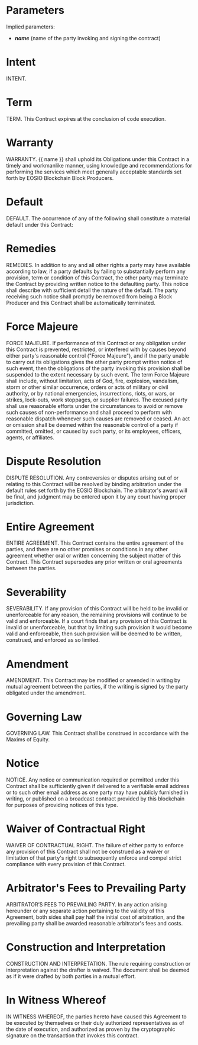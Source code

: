 <h1 class="clause">Parameters</h1>
Implied parameters:

- _**name**_ (name of the party invoking and signing the contract)

<h1 class="clause">Intent</h1>
INTENT. 

<h1 class="clause">Term</h1>
TERM. This Contract expires at the conclusion of code execution.

<h1 class="clause">Warranty</h1>
WARRANTY. {{ name }} shall uphold its Obligations under this Contract in a timely and workmanlike manner, using knowledge and recommendations for performing the services which meet generally acceptable standards set forth by EOSIO Blockchain Block Producers.

<h1 class="clause">Default</h1>
DEFAULT. The occurrence of any of the following shall constitute a material default under this Contract:

<h1 class="clause">Remedies</h1>
REMEDIES. In addition to any and all other rights a party may have available according to law, if a party defaults by failing to substantially perform any provision, term or condition of this Contract, the other party may terminate the Contract by providing written notice to the defaulting party. This notice shall describe with sufficient detail the nature of the default. The party receiving such notice shall promptly be removed from being a Block Producer and this Contract shall be automatically terminated.

<h1 class="clause">Force Majeure</h1>
FORCE MAJEURE. If performance of this Contract or any obligation under this Contract is prevented, restricted, or interfered with by causes beyond either party's reasonable control ("Force Majeure"), and if the party unable to carry out its obligations gives the other party prompt written notice of such event, then the obligations of the party invoking this provision shall be suspended to the extent necessary by such event. The term Force Majeure shall include, without limitation, acts of God, fire, explosion, vandalism, storm or other similar occurrence, orders or acts of military or civil authority, or by national emergencies, insurrections, riots, or wars, or strikes, lock-outs, work stoppages, or supplier failures. The excused party shall use reasonable efforts under the circumstances to avoid or remove such causes of non-performance and shall proceed to perform with reasonable dispatch whenever such causes are removed or ceased. An act or omission shall be deemed within the reasonable control of a party if committed, omitted, or caused by such party, or its employees, officers, agents, or affiliates.

<h1 class="clause">Dispute Resolution</h1>
DISPUTE RESOLUTION. Any controversies or disputes arising out of or relating to this Contract will be resolved by binding arbitration under the default rules set forth by the EOSIO Blockchain. The arbitrator's award will be final, and judgment may be entered upon it by any court having proper jurisdiction.

<h1 class="clause">Entire Agreement</h1>
ENTIRE AGREEMENT. This Contract contains the entire agreement of the parties, and there are no other promises or conditions in any other agreement whether oral or written concerning the subject matter of this Contract. This Contract supersedes any prior written or oral agreements between the parties.

<h1 class="clause">Severability</h1>
SEVERABILITY. If any provision of this Contract will be held to be invalid or unenforceable for any reason, the remaining provisions will continue to be valid and enforceable. If a court finds that any provision of this Contract is invalid or unenforceable, but that by limiting such provision it would become valid and enforceable, then such provision will be deemed to be written, construed, and enforced as so limited.

<h1 class="clause">Amendment</h1>
AMENDMENT. This Contract may be modified or amended in writing by mutual agreement between the parties, if the writing is signed by the party obligated under the amendment.

<h1 class="clause">Governing Law</h1>
GOVERNING LAW. This Contract shall be construed in accordance with the Maxims of Equity.

<h1 class="clause">Notice</h1>
NOTICE. Any notice or communication required or permitted under this Contract shall be sufficiently given if delivered to a verifiable email address or to such other email address as one party may have publicly furnished in writing, or published on a broadcast contract provided by this blockchain for purposes of providing notices of this type.

<h1 class="clause">Waiver of Contractual Right</h1>
WAIVER OF CONTRACTUAL RIGHT. The failure of either party to enforce any provision of this Contract shall not be construed as a waiver or limitation of that party's right to subsequently enforce and compel strict compliance with every provision of this Contract.

<h1 class="clause">Arbitrator's Fees to Prevailing Party</h1>
ARBITRATOR’S FEES TO PREVAILING PARTY. In any action arising hereunder or any separate action pertaining to the validity of this Agreement, both sides shall pay half the initial cost of arbitration, and the prevailing party shall be awarded reasonable arbitrator's fees and costs.

<h1 class="clause">Construction and Interpretation</h1>
CONSTRUCTION AND INTERPRETATION. The rule requiring construction or interpretation against the drafter is waived. The document shall be deemed as if it were drafted by both parties in a mutual effort.

<h1 class="clause">In Witness Whereof</h1>
IN WITNESS WHEREOF, the parties hereto have caused this Agreement to be executed by themselves or their duly authorized representatives as of the date of execution, and authorized as proven by the cryptographic signature on the transaction that invokes this contract.